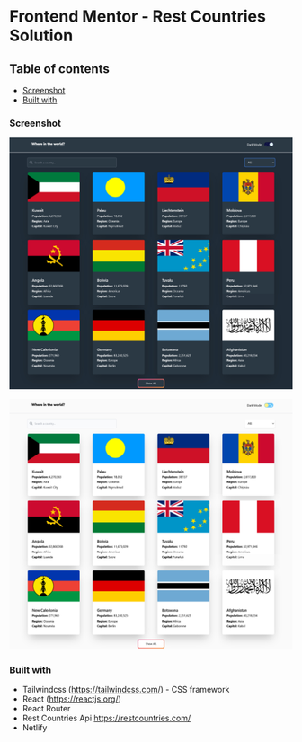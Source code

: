 # Frontend Mentor - Rest Countries Solution


## Table of contents

  - [Screenshot](#screenshot)
  - [Built with](#built-with)


### Screenshot



![](./screenshots/screenshot.jpg)






![](./screenshots/screenshot-white.jpg)



### Built with

- Tailwindcss (https://tailwindcss.com/) - CSS framework
- React (https://reactjs.org/)
- React Router
- Rest Countries Api https://restcountries.com/
- Netlify



